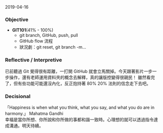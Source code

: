 2019-04-16
### Objective

- **GIT101**(41% - 100%)
  - git branch, GitHub, push, pull
  - GitHub flow 流程
  - 狀況劇：git reset, git branch -m…

### Reflective / Interpretive
已前聽過 Git 覺得很有距離，一打開 GitHub 就會立馬關掉。今天跟著影片一步一步操作，還有老師運用資料夾的概念去解釋，真的讓版控變得很親民！
雖然看完了，但有些功能可能還沒內化，反正抱持著 80% 20% 法則的信念走下去吧。

### Decisional
「Happiness is when what you think, what you say, and what you do are in harmony.」 Mahatma Gandhi  
幸福是當你所想、你所說和你所做的事都和諧一致時。心理想的就可以透過指令達成溝通。明天待續。
